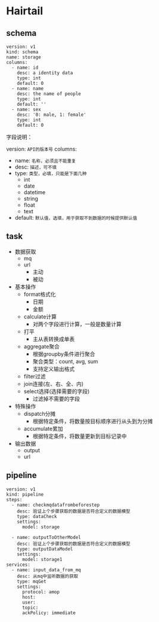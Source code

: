 # Hairtail


## schema

```
version: v1
kind: schema
name: storage
columns:
  - name: id
    desc: a identity data
    type: int
    default: 0
  - name: name
    desc: the name of people
    type: int
    default: ''
  - name: sex
    desc: '0: male, 1: female'
    type: int
    default: 0
```

字段说明：

version: `API的版本号`
columns:
- name: `名称，必须且不能重复`
- desc: `描述，可不填`
- type: `类型，必填，只能是下面几种`
  - int
  - date
  - datetime
  - string
  - float
  - text
- default: `默认值，选填，用于获取不到数据的时候提供默认值`

## task

- 数据获取
  - mq
  - url
    - 主动
    - 被动
- 基本操作
  - format格式化
      - 日期
      - 金额
  - calculate计算
      - 对两个字段进行计算，一般是数量计算
  - 打平
      - 主从表转换成单表
  - aggregate聚合
      - 根据groupby条件进行聚合
      - 聚合类型：count, avg, sum
      - 支持定义输出格式
  - filter过滤
  - join连接(左、右、全、内)
  - select选择(选择需要的字段)
      - 过滤掉不需要的字段
- 特殊操作
  - dispatch分摊
      - 根据特定条件，将数量按目标顺序进行从头到为分摊
  - accumulate累加
      - 根据特定条件，将数量更新到目标记录中
- 输出数据
  - output
  - url

## pipeline

```
version: v1
kind: pipeline
steps:
  - name: checkmqdatafrombeforestep
    desc: 验证上个步骤获取的数据是否符合定义的数据模型
    type: dataCheck
    settings:
      model: storage

  - name: outputToOtherModel
    desc: 验证上个步骤获取的数据是否符合定义的数据模型
    type: outputDataModel
    settings:
      model: storage1
services:
  - name: input_data_from_mq
    desc: 从mq中监听数据的获取
    type: mqGet
    settings:
      protocol: amop
      host:
      user:
      topic:
      ackPolicy: immediate
```
